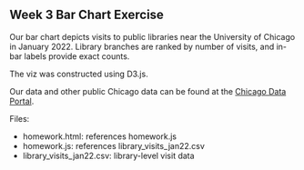 ## Week 3 Bar Chart Exercise

Our bar chart depicts visits to public libraries near the University of Chicago in January 2022. Library branches are ranked by number of visits, and in-bar labels provide exact counts.

The viz was constructed using D3.js.

Our data and other public Chicago data can be found at the [Chicago Data Portal](https://data.cityofchicago.org/Education/Libraries-2022-Visitors-by-Location/ykhx-yxn9).

Files:
- homework.html: references homework.js
- homework.js: references library_visits_jan22.csv
- library_visits_jan22.csv: library-level visit data
